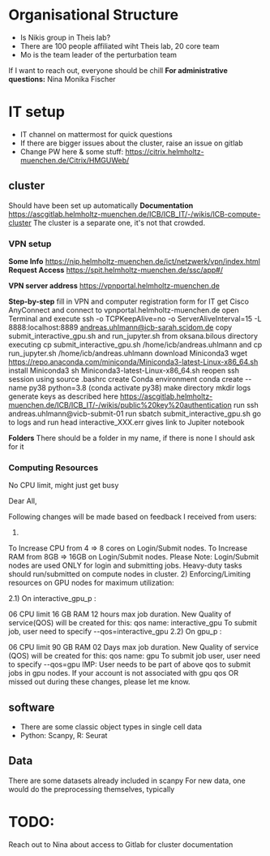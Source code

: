 # Organisational Structure
- Is Nikis group in Theis lab?
- There are 100 people affiliated wiht Theis lab, 20 core team
- Mo is the team leader of the perturbation team

If I want to reach out, everyone should be chill
**For administrative questions:** Nina Monika Fischer

# IT setup
- IT channel on mattermost for quick questions
- If there are bigger issues about the cluster, raise an issue on gitlab
- Change PW here & some stuff: https://citrix.helmholtz-muenchen.de/Citrix/HMGUWeb/

## cluster
Should have been set up automatically
**Documentation** https://ascgitlab.helmholtz-muenchen.de/ICB/ICB_IT/-/wikis/ICB-compute-cluster
The cluster is a separate one, it's not that crowded.

### VPN setup
**Some Info** https://nip.helmholtz-muenchen.de/ict/netzwerk/vpn/index.html
**Request Access** https://spit.helmholtz-muenchen.de/ssc/app#/

**VPN server address**
https://vpnportal.helmholtz-muenchen.de

**Step-by-step**
fill in VPN and computer registration form for IT
get Cisco AnyConnect and connect to vpnportal.helmholtz-muenchen.de
open Terminal and execute ssh -o TCPKeepAlive=no -o ServerAliveInterval=15 -L 8888:localhost:8889 andreas.uhlmann@icb-sarah.scidom.de
copy submit_interactive_gpu.sh and run_jupyter.sh from oksana.bilous directory executing cp submit_interactive_gpu.sh /home/icb/andreas.uhlmann and cp run_jupyter.sh /home/icb/andreas.uhlmann
download Miniconda3 wget https://repo.anaconda.com/miniconda/Miniconda3-latest-Linux-x86_64.sh
install Miniconda3 sh Miniconda3-latest-Linux-x86_64.sh
reopen ssh session using source .bashrc
create Conda environment conda create --name py38 python=3.8 (conda activate py38)
make directory mkdir logs
generate keys as described here https://ascgitlab.helmholtz-muenchen.de/ICB/ICB_IT/-/wikis/public%20key%20authentication
run ssh andreas.uhlmann@vicb-submit-01
run sbatch submit_interactive_gpu.sh
go to logs and run head interactive_XXX.err gives link to Jupiter notebook

**Folders**
There should be a folder in my name, if there is none I should ask for it

### Computing Resources
No CPU limit, might just get busy

Dear All,

Following changes will be made based on feedback I received from users:

1) 

To Increase CPU from 4 => 8 cores on Login/Submit nodes.
To Increase RAM from 8GB => 16GB on Login/Submit nodes.
Please Note: Login/Submit nodes are used ONLY for login and submitting jobs. Heavy-duty tasks should run/submitted on compute nodes in cluster.
2) Enforcing/Limiting resources on GPU nodes for maximum utilization:

2.1) On interactive_gpu_p :

06 CPU limit
16 GB RAM
12 hours max job duration.
New Quality of service(QOS) will be created for this:
qos name: interactive_gpu
To submit job, user need to specify --qos=interactive_gpu
2.2) On gpu_p :

06 CPU limit
90 GB RAM
02 Days max job duration.
New Quality of service (QOS) will be created for this:
qos name: gpu
To submit job user, user need to specify --qos=gpu
IMP:
User needs to be part of above qos to submit jobs in gpu nodes. If your account is not associated with gpu qos OR missed out during these changes, please let me know.


## software
- There are some classic object types in single cell data
- Python: Scanpy, R: Seurat

## Data
There are some datasets already included in scanpy
For new data, one would do the preprocessing themselves, typically


# TODO:
Reach out to Nina about access to Gitlab for cluster documentation